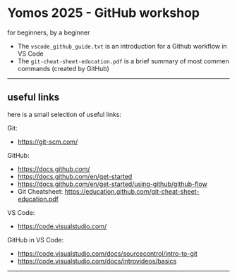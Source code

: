 # Yomos 2025 - GitHub workshop
for beginners, by a beginner
 
* The `vscode_github_guide.txt` is an introduction for a Github workflow in VS Code
* The `git-cheat-sheet-education.pdf` is a brief summary of most commen commands (created by GitHub)

---

## useful links
here is a small selection of useful links:

Git:
* https://git-scm.com/ 

GitHub:
* https://docs.github.com/
* https://docs.github.com/en/get-started
* https://docs.github.com/en/get-started/using-github/github-flow
* Git Cheatsheet: https://education.github.com/git-cheat-sheet-education.pdf

VS Code:
* https://code.visualstudio.com/

GitHub in VS Code:
* https://code.visualstudio.com/docs/sourcecontrol/intro-to-git
* https://code.visualstudio.com/docs/introvideos/basics

---
